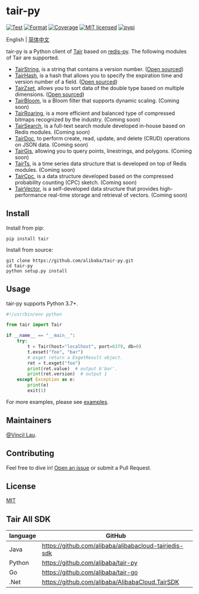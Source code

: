 # tair-py

[![Test](https://github.com/alibaba/tair-py/actions/workflows/test.yml/badge.svg)](https://github.com/alibaba/tair-py/actions/workflows/test.yml)
[![Format](https://github.com/alibaba/tair-py/actions/workflows/format.yml/badge.svg)](https://github.com/alibaba/tair-py/actions/workflows/format.yml)
[![Coverage](https://github.com/alibaba/tair-py/actions/workflows/coverage.yml/badge.svg)](https://github.com/alibaba/tair-py/actions/workflows/coverage.yml)
[![MIT licensed](https://img.shields.io/badge/license-MIT-blue.svg)](./LICENSE)
[![pypi](https://badge.fury.io/py/tair.svg)](https://pypi.org/project/tair/)

English | [简体中文](https://github.com/alibaba/tair-py/blob/main/README.zh_CN.md)

tair-py is a Python client of [Tair](https://www.alibabacloud.com/help/en/apsaradb-for-redis/latest/apsaradb-for-redis-enhanced-edition-overview) based on [redis-py](https://github.com/redis/redis-py). The following modules of Tair are supported.

- [TairString](https://www.alibabacloud.com/help/en/apsaradb-for-redis/latest/tairstring-commands), is a string that contains a version number. ([Open sourced](https://github.com/alibaba/TairString))
- [TairHash](https://www.alibabacloud.com/help/en/apsaradb-for-redis/latest/tairhash-commands), is a hash that allows you to specify the expiration time and version number of a field. ([Open sourced](https://github.com/alibaba/TairHash))
- [TairZset](https://www.alibabacloud.com/help/en/apsaradb-for-redis/latest/tairzset-commands), allows you to sort data of the double type based on multiple dimensions. ([Open sourced](https://github.com/alibaba/TairZset))
- [TairBloom](https://www.alibabacloud.com/help/en/apsaradb-for-redis/latest/tairbloom-commands), is a Bloom filter that supports dynamic scaling. (Coming soon)
- [TairRoaring](https://www.alibabacloud.com/help/en/apsaradb-for-redis/latest/tairroaring-commands), is a more efficient and balanced type of compressed bitmaps recognized by the industry. (Coming soon)
- [TairSearch](https://www.alibabacloud.com/help/en/apsaradb-for-redis/latest/tairsearch-command), is a full-text search module developed in-house based on Redis modules. (Coming soon)
- [TairDoc](https://www.alibabacloud.com/help/en/apsaradb-for-redis/latest/tairdoc-commands), to perform create, read, update, and delete (CRUD) operations on JSON data. (Coming soon)
- [TairGis](https://www.alibabacloud.com/help/en/apsaradb-for-redis/latest/tairgis-commands), allowing you to query points, linestrings, and polygons. (Coming soon)
- [TairTs](https://www.alibabacloud.com/help/en/apsaradb-for-redis/latest/tairts-commands), is a time series data structure that is developed on top of Redis modules.  (Coming soon)
- [TairCpc](https://www.alibabacloud.com/help/en/apsaradb-for-redis/latest/taircpc-commands), is a data structure developed based on the compressed probability counting (CPC) sketch. (Coming soon)
- [TairVector](https://www.alibabacloud.com/help/en/apsaradb-for-redis/latest/tairvector),  is a self-developed data structure that provides high-performance real-time storage and retrieval of vectors. (Coming soon)

## Install

Install from pip:

```shell
pip install tair
```

Install from source:

```shell
git clone https://github.com/alibaba/tair-py.git
cd tair-py
python setup.py install
```

## Usage

tair-py supports Python 3.7+.

```python
#!/usr/bin/env python

from tair import Tair

if __name__ == "__main__":
    try:
        t = Tair(host="localhost", port=6379, db=0)
        t.exset("foo", "bar")
        # exget return a ExgetResult object.
        ret = t.exget("foo")
        print(ret.value)  # output b'bar'.
        print(ret.version)  # output 1
    except Exception as e:
        print(e)
        exit(1)
```

For more examples, please see [examples](https://github.com/alibaba/tair-py/blob/main/examples).

## Maintainers

[@Vincil Lau](https://github.com/VincilLau).

## Contributing

Feel free to dive in! [Open an issue](https://github.com/alibaba/tair-py/issues/new) or submit a Pull Request.

## License

[MIT](LICENSE)

## Tair All SDK

| language | GitHub |
|----------|---|
| Java     |https://github.com/alibaba/alibabacloud-tairjedis-sdk|
| Python   |https://github.com/alibaba/tair-py|
| Go       |https://github.com/alibaba/tair-go|
| .Net     |https://github.com/alibaba/AlibabaCloud.TairSDK|